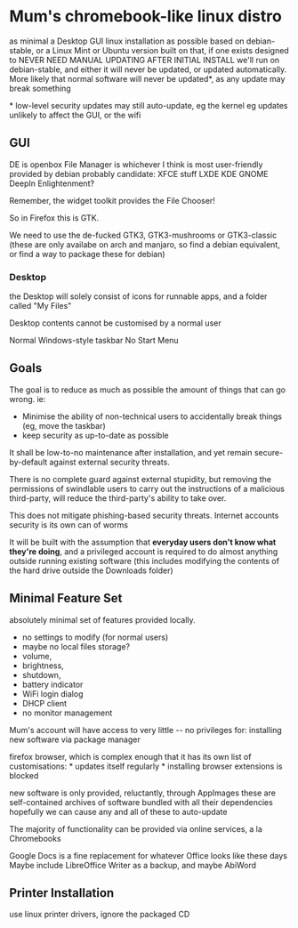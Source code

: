 Mum's chromebook-like linux distro
================================


as minimal a Desktop GUI linux installation as possible
based on debian-stable, or a Linux Mint or Ubuntu version built on that,
if one exists
designed to NEVER NEED MANUAL UPDATING AFTER INITIAL INSTALL
we'll run on debian-stable, and either it will never be updated,
 or updated automatically. 
More likely that normal software will never be updated\*,
as any update may break something

\* low-level security updates may still auto-update, eg the kernel
eg updates unlikely to affect the GUI,
or the wifi


GUI
---

DE is openbox
File Manager is whichever I think is most user-friendly provided by debian
probably candidate:
XFCE stuff
LXDE
KDE
GNOME
DeepIn
Enlightenment?

Remember, the widget toolkit provides the File Chooser!

So in Firefox this is GTK.

We need to use the de-fucked GTK3, GTK3-mushrooms or GTK3-classic 
(these are only availabe on arch and manjaro, 
so find a debian equivalent, or find a way to package these for debian)

### Desktop

the Desktop will solely consist of icons for runnable apps, 
and a folder called "My Files"

Desktop contents cannot be customised by a normal user

Normal Windows-style taskbar
No Start Menu


Goals
----

The goal is to reduce as much as possible the amount of things that can go wrong.
ie:
* Minimise the ability of non-technical users to accidentally break things 
(eg, move the taskbar)
* keep security as up-to-date as possible

It shall be low-to-no maintenance after installation,
and yet remain secure-by-default against external security threats.

There is no complete guard against external stupidity,
but removing the permissions of swindlable users to carry out the instructions of a malicious third-party,
will reduce the third-party's ability to take over.

This does not mitigate phishing-based security threats.
Internet accounts security is its own can of worms

It will be built with the assumption that 
**everyday users don't know what they're doing**,
and a privileged account is required to do almost anything outside running existing software
(this includes modifying the contents of the hard drive outside the Downloads folder)

Minimal Feature Set
------------------

absolutely minimal set of features provided locally.


* no settings to modify (for normal users)
* maybe no local files storage?
* volume, 
* brightness, 
* shutdown, 
* battery indicator
* WiFi login dialog
* DHCP client
* no monitor management 


Mum's account will have access to very little -- no privileges for:
	installing new software via package manager

firefox browser, which is complex enough that it has its own list of customisations:
	* updates itself regularly
	* installing browser extensions is blocked

new software is only provided, reluctantly, through AppImages
these are self-contained archives of software bundled with all their dependencies
hopefully we can cause any and all of these to auto-update

The majority of functionality can be provided via online services,
a la Chromebooks

Google Docs is a fine replacement for whatever Office looks like these days
Maybe include LibreOffice Writer as a backup,
and maybe AbiWord

Printer Installation
--------------------

use linux printer drivers, 
ignore the packaged CD

